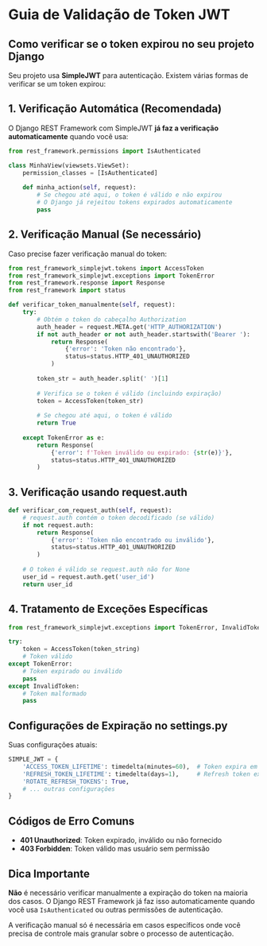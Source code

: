 # Guia de Validação de Token JWT

## Como verificar se o token expirou no seu projeto Django

Seu projeto usa **SimpleJWT** para autenticação. Existem várias formas de verificar se um token expirou:

## 1. Verificação Automática (Recomendada)

O Django REST Framework com SimpleJWT **já faz a verificação automaticamente** quando você usa:

```python
from rest_framework.permissions import IsAuthenticated

class MinhaView(viewsets.ViewSet):
    permission_classes = [IsAuthenticated]
    
    def minha_action(self, request):
        # Se chegou até aqui, o token é válido e não expirou
        # O Django já rejeitou tokens expirados automaticamente
        pass
```

## 2. Verificação Manual (Se necessário)

Caso precise fazer verificação manual do token:

```python
from rest_framework_simplejwt.tokens import AccessToken
from rest_framework_simplejwt.exceptions import TokenError
from rest_framework.response import Response
from rest_framework import status

def verificar_token_manualmente(self, request):
    try:
        # Obtém o token do cabeçalho Authorization
        auth_header = request.META.get('HTTP_AUTHORIZATION')
        if not auth_header or not auth_header.startswith('Bearer '):
            return Response(
                {'error': 'Token não encontrado'}, 
                status=status.HTTP_401_UNAUTHORIZED
            )
        
        token_str = auth_header.split(' ')[1]
        
        # Verifica se o token é válido (incluindo expiração)
        token = AccessToken(token_str)
        
        # Se chegou até aqui, o token é válido
        return True
        
    except TokenError as e:
        return Response(
            {'error': f'Token inválido ou expirado: {str(e)}'}, 
            status=status.HTTP_401_UNAUTHORIZED
        )
```

## 3. Verificação usando request.auth

```python
def verificar_com_request_auth(self, request):
    # request.auth contém o token decodificado (se válido)
    if not request.auth:
        return Response(
            {'error': 'Token não encontrado ou inválido'}, 
            status=status.HTTP_401_UNAUTHORIZED
        )
    
    # O token é válido se request.auth não for None
    user_id = request.auth.get('user_id')
    return user_id
```

## 4. Tratamento de Exceções Específicas

```python
from rest_framework_simplejwt.exceptions import TokenError, InvalidToken

try:
    token = AccessToken(token_string)
    # Token válido
except TokenError:
    # Token expirado ou inválido
    pass
except InvalidToken:
    # Token malformado
    pass
```

## Configurações de Expiração no settings.py

Suas configurações atuais:

```python
SIMPLE_JWT = {
    'ACCESS_TOKEN_LIFETIME': timedelta(minutes=60),  # Token expira em 1 hora
    'REFRESH_TOKEN_LIFETIME': timedelta(days=1),     # Refresh token expira em 1 dia
    'ROTATE_REFRESH_TOKENS': True,
    # ... outras configurações
}
```

## Códigos de Erro Comuns

- **401 Unauthorized**: Token expirado, inválido ou não fornecido
- **403 Forbidden**: Token válido mas usuário sem permissão

## Dica Importante

**Não** é necessário verificar manualmente a expiração do token na maioria dos casos. O Django REST Framework já faz isso automaticamente quando você usa `IsAuthenticated` ou outras permissões de autenticação.

A verificação manual só é necessária em casos específicos onde você precisa de controle mais granular sobre o processo de autenticação.
